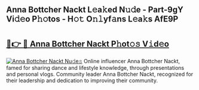 ## Anna Bottcher Nackt L𝚎a𝚔ed N𝚞𝚍e - Part-9gY Vi𝚍𝚎o P𝚑𝚘tos - H𝚘𝚝 O𝚗𝚕yf𝚊ns L𝚎a𝚔s AfE9P

# <h2><a href="http://kfdb43r.oniu.top/?m=Anna+Bottcher+Nackt">🔗👉 🔴 Anna Bottcher Nackt P𝚑ot𝚘𝚜 V𝚒d𝚎o</a></h2>

[![Anna Bottcher Nackt Nu𝚍e𝚜](https://i.imgur.com/0qMVB7G.gif)](http://kfdb43r.oniu.top/?m=Anna+Bottcher+Nackt)
Online influencer Anna Bottcher Nackt, famed for sharing dance and lifestyle knowledge, through presentations and personal vlogs. Community leader Anna Bottcher Nackt, recognized for their leadership and dedication to improving their community.  
